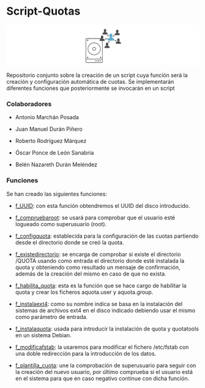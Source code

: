 # Script-Quotas

![QuotaImg](/screenshots/QUOTAIMG.png)


Repositorio conjunto sobre la creación de un script cuya función será la creación y configuración automática de cuotas.
Se implementarán diferentes funciones que posteriormente se invocarán en un script

### **Colaboradores**


* Antonio Marchán Posada

* Juan Manuel Durán Piñero

* Roberto Rodríguez Márquez

* Óscar Ponce de León Sanabria

* Belén Nazareth Durán Meléndez

### **Funciones**


Se han creado las siguientes funciones:

* [f_UUID](/src/f_UUID.sh): con esta función obtendremos el UUID del disco introducido.

* [f_compruebaroot](/src/f_compruebaroot.sh): se usará para comprobar que el usuario esté logueado como superusuario (root).

* [f_configquota](/src/f_configquota.sh): establecida para la configuración de las cuotas partiendo desde el directorio donde se creó la quota.

* [f_existedirectorio](/src/f_existedirectorio.sh): se encarga de comprobar si existe el directorio /QUOTA usando como entrada el directorio donde esté instalada la quota y obteniendo como resultado un mensaje de confirmación, además de la creación del mismo en caso de que no exista.

* [f_habilita_quota](/src/f_habilita_quota.sh): esta es la función que se hace cargo de habilitar la quota y crear los ficheros aquota.user y aquota.group.

* [f_instalaext4](/src/f_instalaext4.sh): como su nombre indica se basa en la instalación del sistemas de archivos ext4 en el disco indicado debiendo usar el mismo como parámetro de entrada.

* [f_instalaquota](/src/f_instalaquota.sh): usada para introducir la instalación de quota y quotatools en un sistema Debian.

* [f_modificafstab](/src/f_modificafstab.sh): la usaremos para modificar el fichero /etc/fstab con una doble redirección para la introducción de los datos.

* [f_plantilla_cuota](/src/f_plantilla_cuota.sh): une la comprobación de superusuario para seguir con la creación del nuevo usuario, por último comprueba si el usuario está en el sistema para que en caso negativo continue con dicha función. 
